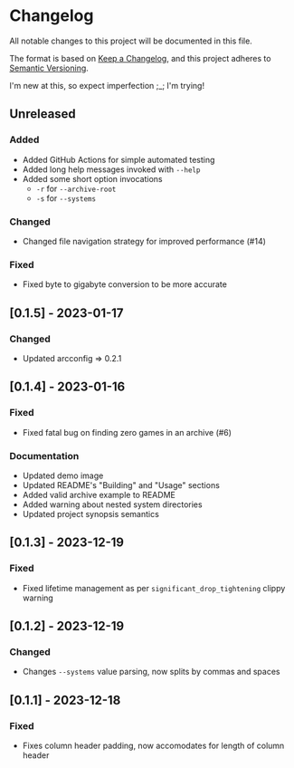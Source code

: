 # Changelog

All notable changes to this project will be documented in this file.

The format is based on [Keep a Changelog](https://keepachangelog.com/en/1.0.0/),
and this project adheres to [Semantic Versioning](https://semver.org/spec/v2.0.0.html).

I'm new at this, so expect imperfection ;_; I'm trying!

## Unreleased

### Added

+ Added GitHub Actions for simple automated testing
+ Added long help messages invoked with `--help`
+ Added some short option invocations
  + `-r` for `--archive-root`
  + `-s` for `--systems`

### Changed

+ Changed file navigation strategy for improved performance (#14)

### Fixed

+ Fixed byte to gigabyte conversion to be more accurate

## [0.1.5] - 2023-01-17

### Changed

+ Updated arcconfig => 0.2.1

## [0.1.4] - 2023-01-16

### Fixed

+ Fixed fatal bug on finding zero games in an archive (#6)

### Documentation

+ Updated demo image
+ Updated README's "Building" and "Usage" sections
+ Added valid archive example to README
+ Added warning about nested system directories
+ Updated project synopsis semantics

## [0.1.3] - 2023-12-19

### Fixed

+ Fixed lifetime management as per `significant_drop_tightening` clippy warning

## [0.1.2] - 2023-12-19

### Changed

+ Changes `--systems` value parsing, now splits by commas and spaces

## [0.1.1] - 2023-12-18

### Fixed

+ Fixes column header padding, now accomodates for length of column header
